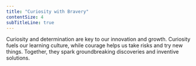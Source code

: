 ```yaml
---
title: "Curiosity with Bravery"
contentSize: 4
subTitleLine: true
---
```

Curiosity and determination are key to our innovation and growth. Curiosity fuels our 
learning culture, while courage helps us take risks and try new things. Together, they 
spark groundbreaking discoveries and inventive solutions.
